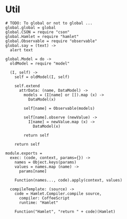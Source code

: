 Util
====

    # TODO: To global or not to global ...
    global.global = global
    global.CSON = require "cson"
    global.Hamlet = require "hamlet"
    global.Observable = require "observable"
    global.say = (text) ->
      alert text

    global.Model = do ->
      oldModel = require "model"

      (I, self) ->
        self = oldModel(I, self)

        self.extend
          attrData: (name, DataModel) ->
            models = (I[name] or []).map (x) ->
              DataModel(x)

            self[name] = Observable(models)

            self[name].observe (newValue) ->
              I[name] = newValue.map (x) ->
                DataModel(x)

            return self

        return self

    module.exports =
      exec: (code, context, params={}) ->
        names = Object.keys(params)
        values = names.map (name) ->
          params[name]

        Function(names..., code).apply(context, values)

      compileTemplate: (source) ->
        code = Hamlet.Compiler.compile source,
          compiler: CoffeeScript
          runtime: "Hamlet"

        Function("Hamlet", "return " + code)(Hamlet)
